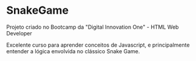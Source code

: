 # SnakeGame
Projeto criado no Bootcamp da "Digital Innovation One" - HTML Web Developer

Excelente curso para aprender conceitos de Javascript, e principalmente entender a lógica envolvida no clássico Snake Game.
